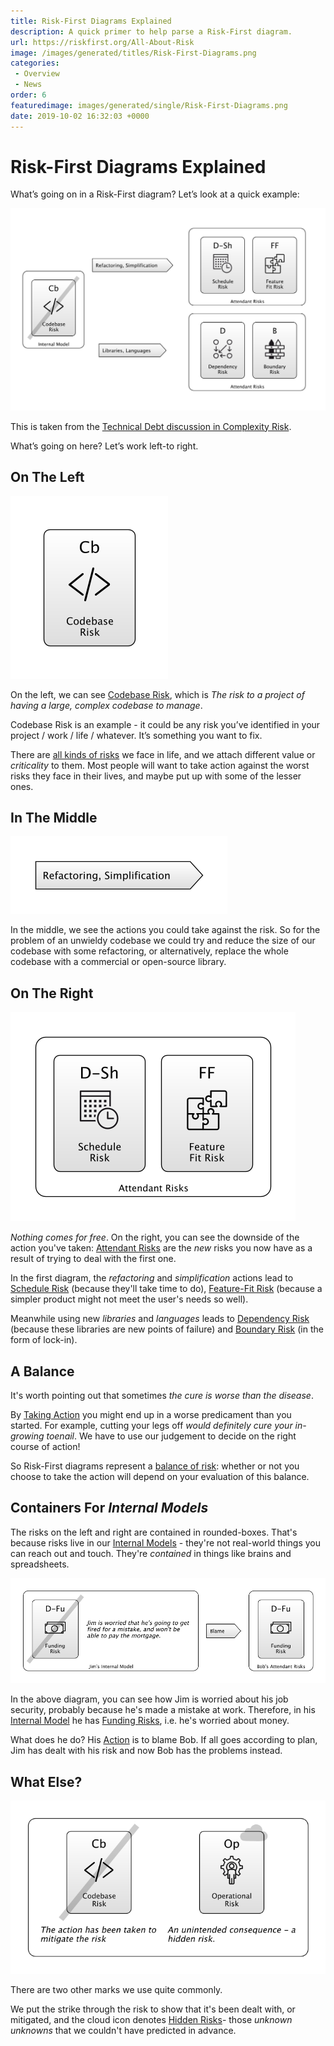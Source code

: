 ```yaml
---
title: Risk-First Diagrams Explained
description: A quick primer to help parse a Risk-First diagram. 
url: https://riskfirst.org/All-About-Risk
image: /images/generated/titles/Risk-First-Diagrams.png
categories: 
 - Overview
 - News
order: 6
featuredimage: images/generated/single/Risk-First-Diagrams.png
date: 2019-10-02 16:32:03 +0000
---
```



# Risk-First Diagrams Explained

What’s going on in a Risk-First diagram?    Let’s look at a quick example:

![Complexity Risk and some mitigations](images/generated/risks/complexity/complexity-risk2.png)

This is taken from the [Technical Debt discussion in Complexity Risk](Complexity-Risk.md#technical-debt).

What’s going on here?  Let’s work left-to right.

## On The Left

![Codebase Risk](images/generated/summary/risk.png)

On the left, we can see [Codebase Risk](Complexity-Risk.md#codebase-risk), which is _The risk to a project of having a large, complex codebase to manage_.

Codebase Risk is an example - it could be any risk you’ve identified in your project / work / life / whatever.  It’s something you want to fix.

There are [all kinds of risks](Risk-Landscape.md) we face in life, and we attach different value or _criticality_ to them.  Most people will want to take action against the worst risks they face in their lives, and maybe put up with some of the lesser ones.

## In The Middle

![Refactoring](images/generated/summary/action.png)

In the middle, we see the actions you could take against the risk.  So for the problem of an unwieldy codebase we could try and reduce the size of our codebase with some refactoring, or alternatively,  replace the whole codebase with a commercial or open-source library.  

## On The Right

![Refactoring](images/generated/summary/attendant-risks.png)

_Nothing comes for free_.  On the right, you can see the downside of the action you've taken:  [Attendant Risks](Glossary.md#attendant-risk) are the _new_ risks you now have as a result of trying to deal with the first one.

In the first diagram, the _refactoring_ and _simplification_ actions lead to [Schedule Risk](Scarcity-Risk.md#schedule-risk) (because they'll take time to do), [Feature-Fit Risk](Feature-Risk.md#feature-fit-risk) (because a simpler product might not meet the user's needs so well).

Meanwhile using new _libraries_ and _languages_ leads to [Dependency Risk](Dependency-Risk.md) (because these libraries are new points of failure) and [Boundary Risk](Boundary-Risk.md) (in the form of lock-in).

## A Balance

It's worth pointing out that sometimes _the cure is worse than the disease_.  

By [Taking Action](Glossary.md#taking-action) you might end up in a worse predicament than you started.  For example, cutting your legs off _would definitely cure your in-growing toenail_.  We have to use our judgement to decide on the right course of action!

So Risk-First diagrams represent a [balance of risk](Glossary.md#balance-of-risk): whether or not you choose to take the action will depend on your evaluation of this balance.

## Containers For _Internal Models_

The risks on the left and right are contained in rounded-boxes.  That's because risks live in our [Internal Models](Glossary.md#internal-model) - they're not real-world things you can reach out and touch.  They're _contained_ in things like brains and spreadsheets.  

![Blame Game](images/generated/summary/blame.png)

In the above diagram, you can see how Jim is worried about his job security, probably because he's made a mistake at work.  Therefore, in his [Internal Model](Glossary.md#internal-model) he has [Funding Risks](Scarcity-Risk.md#funding-risk), i.e. he's worried about money.

What does he do?  His [Action](Glossary.md#taking-action) is to blame Bob.  If all goes according to plan, Jim has dealt with his risk and now Bob has the problems instead.

## What Else?

![Mitigated and Hidden](images/generated/summary/hidden-mitigated.png)

There are two other marks we use quite commonly.  

We put the strike through the risk to show that it's been dealt with, or mitigated, and the cloud icon denotes [Hidden Risks](Glossary.md#hidden-risk)- those _unknown unknowns_ that we couldn't have predicted in advance.

